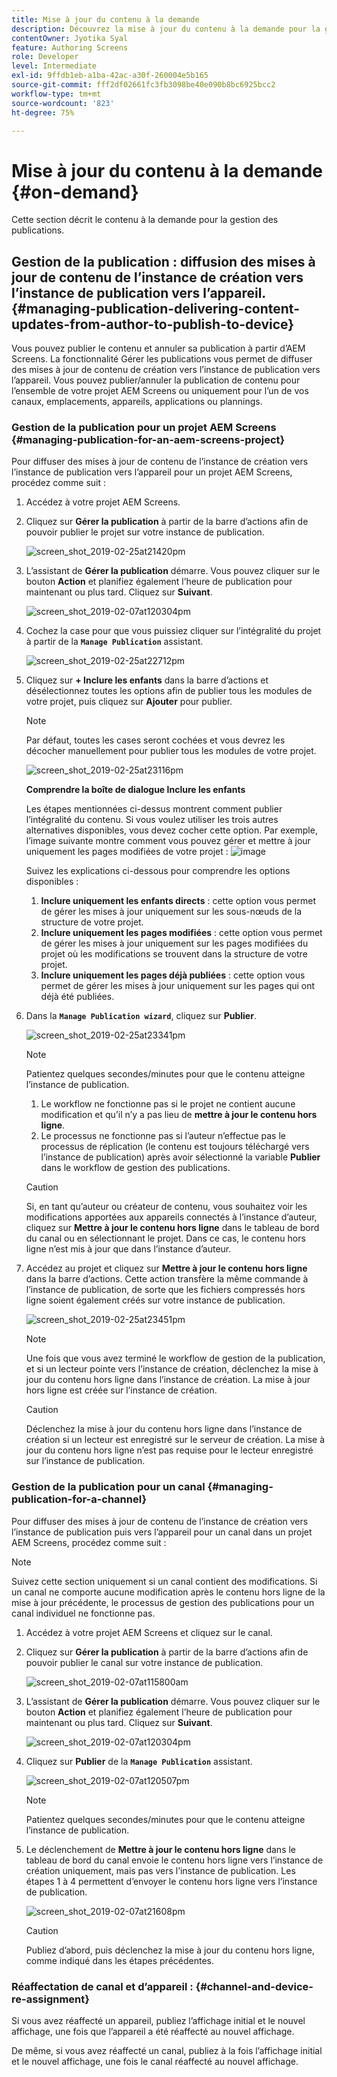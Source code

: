 ```yaml
---
title: Mise à jour du contenu à la demande
description: Découvrez la mise à jour du contenu à la demande pour la gestion des publications.
contentOwner: Jyotika Syal
feature: Authoring Screens
role: Developer
level: Intermediate
exl-id: 9ffdb1eb-a1ba-42ac-a30f-260004e5b165
source-git-commit: fff2df02661fc3fb3098be40e090b8bc6925bcc2
workflow-type: tm+mt
source-wordcount: '823'
ht-degree: 75%

---
```


# Mise à jour du contenu à la demande {#on-demand}

Cette section décrit le contenu à la demande pour la gestion des publications.

## Gestion de la publication : diffusion des mises à jour de contenu de l’instance de création vers l’instance de publication vers l’appareil. {#managing-publication-delivering-content-updates-from-author-to-publish-to-device}

Vous pouvez publier le contenu et annuler sa publication à partir d’AEM Screens. La fonctionnalité Gérer les publications vous permet de diffuser des mises à jour de contenu de création vers l’instance de publication vers l’appareil. Vous pouvez publier/annuler la publication de contenu pour l’ensemble de votre projet AEM Screens ou uniquement pour l’un de vos canaux, emplacements, appareils, applications ou plannings.

### Gestion de la publication pour un projet AEM Screens {#managing-publication-for-an-aem-screens-project}

Pour diffuser des mises à jour de contenu de l’instance de création vers l’instance de publication vers l’appareil pour un projet AEM Screens, procédez comme suit :

1. Accédez à votre projet AEM Screens.
1. Cliquez sur **Gérer la publication** à partir de la barre d’actions afin de pouvoir publier le projet sur votre instance de publication.

   ![screen_shot_2019-02-25at21420pm](assets/screen_shot_2019-02-25at21420pm.png)

1. L’assistant de **Gérer la publication** démarre. Vous pouvez cliquer sur le bouton **Action** et planifiez également l’heure de publication pour maintenant ou plus tard. Cliquez sur **Suivant**.

   ![screen_shot_2019-02-07at120304pm](assets/screen_shot_2019-02-07at120304pm.png)

1. Cochez la case pour que vous puissiez cliquer sur l’intégralité du projet à partir de la **`Manage Publication`** assistant.

   ![screen_shot_2019-02-25at22712pm](assets/screen_shot_2019-02-25at22712pm.png)

1. Cliquez sur **+ Inclure les enfants** dans la barre d’actions et désélectionnez toutes les options afin de publier tous les modules de votre projet, puis cliquez sur **Ajouter** pour publier.

   >[!NOTE]
   >
   >Par défaut, toutes les cases seront cochées et vous devrez les décocher manuellement pour publier tous les modules de votre projet.

   ![screen_shot_2019-02-25at23116pm](assets/screen_shot_2019-02-25at23116pm.png)

   **Comprendre la boîte de dialogue Inclure les enfants**

   Les étapes mentionnées ci-dessus montrent comment publier l’intégralité du contenu. Si vous voulez utiliser les trois autres alternatives disponibles, vous devez cocher cette option.
Par exemple, l’image suivante montre comment vous pouvez gérer et mettre à jour uniquement les pages modifiées de votre projet :
   ![image](assets/author-publish-manage.png)

   Suivez les explications ci-dessous pour comprendre les options disponibles :

   1. **Inclure uniquement les enfants directs** :
cette option vous permet de gérer les mises à jour uniquement sur les sous-nœuds de la structure de votre projet.
   1. **Inclure uniquement les pages modifiées** :
cette option vous permet de gérer les mises à jour uniquement sur les pages modifiées du projet où les modifications se trouvent dans la structure de votre projet.
   1. **Inclure uniquement les pages déjà publiées** :
cette option vous permet de gérer les mises à jour uniquement sur les pages qui ont déjà été publiées.


1. Dans la **`Manage Publication wizard`**, cliquez sur **Publier**.

   ![screen_shot_2019-02-25at23341pm](assets/screen_shot_2019-02-25at23341pm.png)

   >[!NOTE]
   >
   >Patientez quelques secondes/minutes pour que le contenu atteigne l’instance de publication.
   >
   >
   >    1. Le workflow ne fonctionne pas si le projet ne contient aucune modification et qu’il n’y a pas lieu de **mettre à jour le contenu hors ligne**.
   >    1. Le processus ne fonctionne pas si l’auteur n’effectue pas le processus de réplication (le contenu est toujours téléchargé vers l’instance de publication) après avoir sélectionné la variable **Publier** dans le workflow de gestion des publications.

   >[!CAUTION]
   >Si, en tant qu’auteur ou créateur de contenu, vous souhaitez voir les modifications apportées aux appareils connectés à l’instance d’auteur, cliquez sur **Mettre à jour le contenu hors ligne** dans le tableau de bord du canal ou en sélectionnant le projet. Dans ce cas, le contenu hors ligne n’est mis à jour que dans l’instance d’auteur.

1. Accédez au projet et cliquez sur **Mettre à jour le contenu hors ligne** dans la barre d’actions. Cette action transfère la même commande à l’instance de publication, de sorte que les fichiers compressés hors ligne soient également créés sur votre instance de publication.

   ![screen_shot_2019-02-25at23451pm](assets/screen_shot_2019-02-25at23451pm.png)


   >[!NOTE]
   >
   >Une fois que vous avez terminé le workflow de gestion de la publication, et si un lecteur pointe vers l’instance de création, déclenchez la mise à jour du contenu hors ligne dans l’instance de création. La mise à jour hors ligne est créée sur l’instance de création.

   >[!CAUTION]
   >
   >Déclenchez la mise à jour du contenu hors ligne dans l’instance de création si un lecteur est enregistré sur le serveur de création. La mise à jour du contenu hors ligne n’est pas requise pour le lecteur enregistré sur l’instance de publication.

### Gestion de la publication pour un canal {#managing-publication-for-a-channel}

Pour diffuser des mises à jour de contenu de l’instance de création vers l’instance de publication puis vers l’appareil pour un canal dans un projet AEM Screens, procédez comme suit :

>[!NOTE]
>
>Suivez cette section uniquement si un canal contient des modifications. Si un canal ne comporte aucune modification après le contenu hors ligne de la mise à jour précédente, le processus de gestion des publications pour un canal individuel ne fonctionne pas.

1. Accédez à votre projet AEM Screens et cliquez sur le canal.
1. Cliquez sur **Gérer la publication** à partir de la barre d’actions afin de pouvoir publier le canal sur votre instance de publication.

   ![screen_shot_2019-02-07at115800am](assets/screen_shot_2019-02-07at115800am.png)

1. L’assistant de **Gérer la publication** démarre. Vous pouvez cliquer sur le bouton **Action** et planifiez également l’heure de publication pour maintenant ou plus tard. Cliquez sur **Suivant**.

   ![screen_shot_2019-02-07at120304pm](assets/screen_shot_2019-02-07at120304pm.png)

1. Cliquez sur **Publier** de la **`Manage Publication`** assistant.

   ![screen_shot_2019-02-07at120507pm](assets/screen_shot_2019-02-07at120507pm.png)

   >[!NOTE]
   >
   >Patientez quelques secondes/minutes pour que le contenu atteigne l’instance de publication.

1. Le déclenchement de **Mettre à jour le contenu hors ligne** dans le tableau de bord du canal envoie le contenu hors ligne vers l’instance de création uniquement, mais pas vers l’instance de publication. Les étapes 1 à 4 permettent d’envoyer le contenu hors ligne vers l’instance de publication.

   ![screen_shot_2019-02-07at21608pm](assets/screen_shot_2019-02-07at21608pm.png)

   >[!CAUTION]
   >
   >Publiez d’abord, puis déclenchez la mise à jour du contenu hors ligne, comme indiqué dans les étapes précédentes.

### Réaffectation de canal et d’appareil : {#channel-and-device-re-assignment}

Si vous avez réaffecté un appareil, publiez l’affichage initial et le nouvel affichage, une fois que l’appareil a été réaffecté au nouvel affichage.

De même, si vous avez réaffecté un canal, publiez à la fois l’affichage initial et le nouvel affichage, une fois le canal réaffecté au nouvel affichage.
